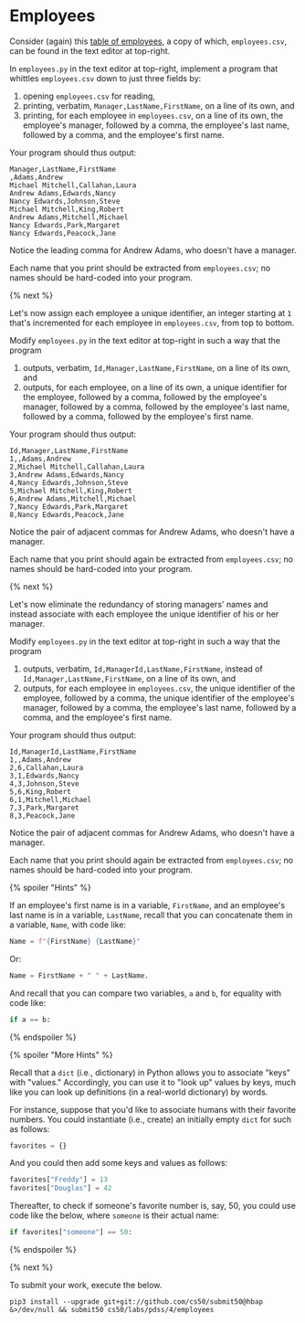 # Employees

Consider (again) this [table of employees](https://docs.google.com/spreadsheets/d/1kEOrpIhASIVKtl1ClDRqOotj7u4aWc07VOYZvAsShp0/edit#gid=1496860225), a copy of which, `employees.csv`, can be found in the text editor at top-right.

In `employees.py` in the text editor at top-right, implement a program that whittles `employees.csv` down to just three fields by:

1. opening `employees.csv` for reading,
1. printing, verbatim, `Manager,LastName,FirstName`, on a line of its own, and
1. printing, for each employee in `employees.csv`, on a line of its own, the employee's manager, followed by a comma, the employee's last name, followed by a comma, and the employee's first name.

Your program should thus output:

```
Manager,LastName,FirstName
,Adams,Andrew
Michael Mitchell,Callahan,Laura
Andrew Adams,Edwards,Nancy
Nancy Edwards,Johnson,Steve
Michael Mitchell,King,Robert
Andrew Adams,Mitchell,Michael
Nancy Edwards,Park,Margaret
Nancy Edwards,Peacock,Jane
```

Notice the leading comma for Andrew Adams, who doesn't have a manager.

Each name that you print should be extracted from `employees.csv`; no names should be hard-coded into your program.

{% next %}

Let's now assign each employee a unique identifier, an integer starting at `1` that's incremented for each employee in `employees.csv`, from top to bottom.

Modify `employees.py` in the text editor at top-right in such a way that the program

1. outputs, verbatim, `Id,Manager,LastName,FirstName`, on a line of its own, and
1. outputs, for each employee, on a line of its own, a unique identifier for the employee, followed by a comma, followed by the employee's manager, followed by a comma, followed by the employee's last name, followed by a comma, followed by the employee's first name.

Your program should thus output:

```
Id,Manager,LastName,FirstName
1,,Adams,Andrew
2,Michael Mitchell,Callahan,Laura
3,Andrew Adams,Edwards,Nancy
4,Nancy Edwards,Johnson,Steve
5,Michael Mitchell,King,Robert
6,Andrew Adams,Mitchell,Michael
7,Nancy Edwards,Park,Margaret
8,Nancy Edwards,Peacock,Jane
```

Notice the pair of adjacent commas for Andrew Adams, who doesn't have a manager.

Each name that you print should again be extracted from `employees.csv`; no names should be hard-coded into your program.

{% next %}

Let's now eliminate the redundancy of storing managers' names and instead associate with each employee the unique identifier of his or her manager.

Modify `employees.py` in the text editor at top-right in such a way that the program

1. outputs, verbatim, `Id,ManagerId,LastName,FirstName`, instead of `Id,Manager,LastName,FirstName`, on a line of its own, and
1. outputs, for each employee in `employees.csv`, the unique identifier of the employee, followed by a comma, the unique identifier of the employee's manager, followed by a comma, the employee's last name, followed by a comma, and the employee's first name.

Your program should thus output:

```
Id,ManagerId,LastName,FirstName
1,,Adams,Andrew
2,6,Callahan,Laura
3,1,Edwards,Nancy
4,3,Johnson,Steve
5,6,King,Robert
6,1,Mitchell,Michael
7,3,Park,Margaret
8,3,Peacock,Jane
```

Notice the pair of adjacent commas for Andrew Adams, who doesn't have a manager.

Each name that you print should again be extracted from `employees.csv`; no names should be hard-coded into your program.

{% spoiler "Hints" %}

If an employee's first name is in a variable, `FirstName`, and an employee's last name is in a variable, `LastName`, recall that you can concatenate them in a variable, `Name`, with code like:

```py
Name = f"{FirstName} {LastName}"
```

Or:

```py
Name = FirstName + " " + LastName.
```

And recall that you can compare two variables, `a` and `b`, for equality with code like:

```py
if a == b:
```

{% endspoiler %}

{% spoiler "More Hints" %}

Recall that a `dict` (i.e., dictionary) in Python allows you to associate "keys" with "values." Accordingly, you can use it to "look up" values by keys, much like you can look up definitions (in a real-world dictionary) by words.

For instance, suppose that you'd like to associate humans with their favorite numbers. You could instantiate (i.e., create) an initially empty `dict` for such as follows:

```py
favorites = {}
```

And you could then add some keys and values as follows:

```py
favorites["Freddy"] = 13
favorites["Douglas"] = 42
```

Thereafter, to check if someone's favorite number is, say, 50, you could use code like the below, where `someone` is their actual name:

```py
if favorites["someone"] == 50:
```

{% endspoiler %}

{% next %}

To submit your work, execute the below.

```
pip3 install --upgrade git+git://github.com/cs50/submit50@hbap &>/dev/null && submit50 cs50/labs/pdss/4/employees
```
